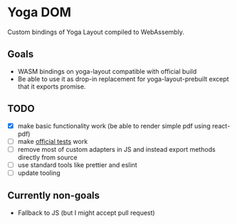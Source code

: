# Yoga DOM

Custom bindings of Yoga Layout compiled to WebAssembly.

## Goals

- WASM bindings on yoga-layout compatible with official build
- Be able to use it as drop-in replacement for yoga-layout-prebuilt except that
  it exports promise.

## TODO

- [x] make basic functionality work (be able to render simple pdf using react-pdf)
- [ ] make [official tests](https://github.com/facebook/yoga/tree/master/javascript/tests) work
- [ ] remove most of custom adapters in JS and instead export methods directly from source
- [ ] use standard tools like prettier and eslint
- [ ] update tooling

## Currently non-goals

- Fallback to JS (but I might accept pull request)
